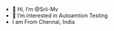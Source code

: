 - 👋 Hi, I’m @Srii-Mv
- 👀 I’m interested in Autoamtion Testing 
- I am From Chennai, India

<!---
Srii-Mv/Srii-Mv is a ✨ special ✨ repository because its `README.md` (this file) appears on your GitHub profile.
You can click the Preview link to take a look at your changes.
--->
